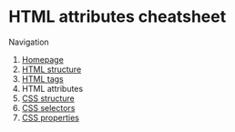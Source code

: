 # HTML attributes cheatsheet

Navigation

1. [Homepage](../readme.md)
2. [HTML structure](html_structure.md)
3. [HTML tags](html_tags.md)
4. HTML attributes 
5. [CSS structure](css_structure.md)
6. [CSS selectors](css_selectors.md)
7. [CSS properties](css_properties.md)
